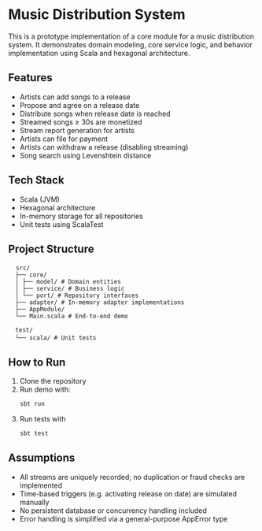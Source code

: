 # Music Distribution System

This is a prototype implementation of a core module for a music distribution system. It demonstrates domain modeling, core service logic, and behavior implementation using Scala and hexagonal architecture.

## Features

- Artists can add songs to a release
- Propose and agree on a release date
- Distribute songs when release date is reached
- Streamed songs ≥ 30s are monetized
- Stream report generation for artists
- Artists can file for payment
- Artists can withdraw a release (disabling streaming)
- Song search using Levenshtein distance

## Tech Stack

- Scala (JVM)
- Hexagonal architecture
- In-memory storage for all repositories
- Unit tests using ScalaTest

## Project Structure
<pre> <code> src/ 
  ├── core/ 
  │ ├── model/ # Domain entities 
  │ ├── service/ # Business logic 
  │ └── port/ # Repository interfaces 
  ├── adapter/ # In-memory adapter implementations 
  ├── AppModule/ 
  └── Main.scala # End-to-end demo 
 
  test/ 
  └── scala/ # Unit tests </code> </pre>

## How to Run 
1. Clone the repository
2. Run demo with:
   ```bash
   sbt run

3. Run tests with
   ```bash
   sbt test

## Assumptions
- All streams are uniquely recorded; no duplication or fraud checks are implemented
- Time-based triggers (e.g. activating release on date) are simulated manually
- No persistent database or concurrency handling included
- Error handling is simplified via a general-purpose AppError type
